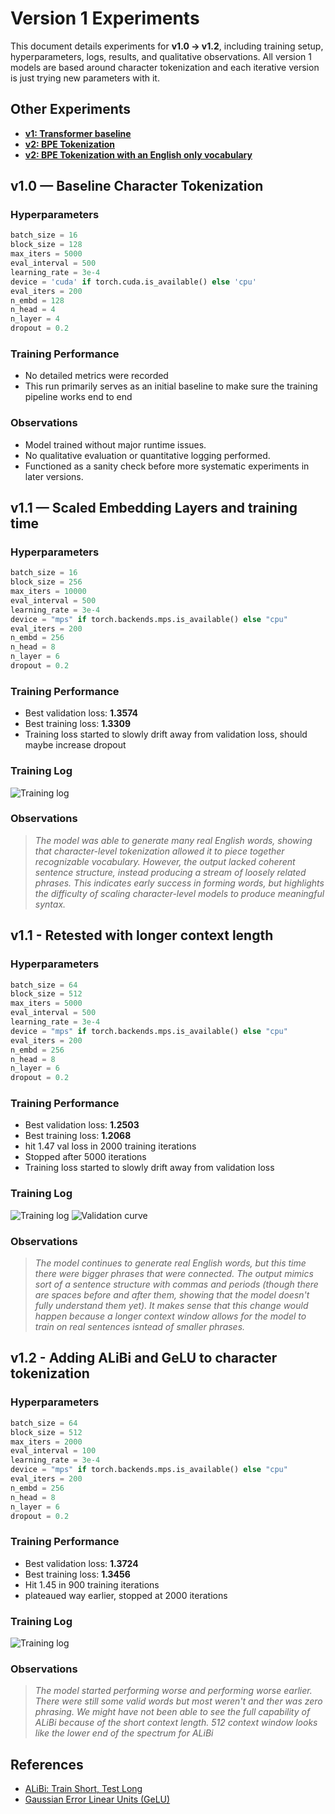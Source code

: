 # Version 1 Experiments

This document details experiments for **v1.0 → v1.2**, including training setup, hyperparameters, logs, results, and qualitative observations. All version 1 models are based around character tokenization and each iterative version is just trying new parameters with it.

## Other Experiments

- **[v1: Transformer baseline](v1.md)**
- **[v2: BPE Tokenization](v2.md)**
- **[v2: BPE Tokenization with an English only vocabulary](v3.md)**

## v1.0 — Baseline Character Tokenization

### Hyperparameters

```python
batch_size = 16
block_size = 128
max_iters = 5000
eval_interval = 500
learning_rate = 3e-4
device = 'cuda' if torch.cuda.is_available() else 'cpu'
eval_iters = 200
n_embd = 128
n_head = 4
n_layer = 4
dropout = 0.2
```

### Training Performance

- No detailed metrics were recorded
- This run primarily serves as an initial baseline to make sure the training pipeline works end to end

### Observations

- Model trained without major runtime issues.
- No qualitative evaluation or quantitative logging performed.
- Functioned as a sanity check before more systematic experiments in later versions.

## v1.1 — Scaled Embedding Layers and training time

### Hyperparameters

```python
batch_size = 16
block_size = 256
max_iters = 10000
eval_interval = 500
learning_rate = 3e-4
device = "mps" if torch.backends.mps.is_available() else "cpu"
eval_iters = 200
n_embd = 256
n_head = 8
n_layer = 6
dropout = 0.2
```

### Training Performance

- Best validation loss: **1.3574**
- Best training loss: **1.3309**
- Training loss started to slowly drift away from validation loss, should maybe increase dropout

### Training Log

![Training log](images/v1.1_log.png)

### Observations

> _The model was able to generate many real English words, showing that character-level tokenization allowed it to piece together recognizable vocabulary. However, the output lacked coherent sentence structure, instead producing a stream of loosely related phrases. This indicates early success in forming words, but highlights the difficulty of scaling character-level models to produce meaningful syntax._

## v1.1 - Retested with longer context length

### Hyperparameters

```python
batch_size = 64
block_size = 512
max_iters = 5000
eval_interval = 500
learning_rate = 3e-4
device = "mps" if torch.backends.mps.is_available() else "cpu"
eval_iters = 200
n_embd = 256
n_head = 8
n_layer = 6
dropout = 0.2
```

### Training Performance

- Best validation loss: **1.2503**
- Best training loss: **1.2068**
- hit 1.47 val loss in 2000 training iterations
- Stopped after 5000 iterations
- Training loss started to slowly drift away from validation loss

### Training Log

![Training log](images/v1.1_scaled_log.png)
![Validation curve](images/v1.1_scaled_inference.png)

### Observations

> _The model continues to generate real English words, but this time there were bigger phrases that were connected. The output mimics sort of a sentence structure with commas and periods (though there are spaces before and after them, showing that the model doesn't fully understand them yet). It makes sense that this change would happen because a longer context window allows for the model to train on real sentences isntead of smaller phrases._

## v1.2 - Adding ALiBi and GeLU to character tokenization

### Hyperparameters

```python
batch_size = 64
block_size = 512
max_iters = 2000
eval_interval = 100
learning_rate = 3e-4
device = "mps" if torch.backends.mps.is_available() else "cpu"
eval_iters = 200
n_embd = 256
n_head = 8
n_layer = 6
dropout = 0.2
```

### Training Performance

- Best validation loss: **1.3724**
- Best training loss: **1.3456**
- Hit 1.45 in 900 training iterations
- plateaued way earlier, stopped at 2000 iterations

### Training Log

![Training log](images/v1.2_log.png)

### Observations

> _The model started performing worse and performing worse earlier. There were still some valid words but most weren't and ther was zero phrasing. We might have not been able to see the full capability of ALiBi because of the short context length. 512 context window looks like the lower end of the spectrum for ALiBi_

## References

- [ALiBi: Train Short, Test Long](https://arxiv.org/abs/2108.12409)
- [Gaussian Error Linear Units (GeLU)](https://arxiv.org/abs/1606.08415)
